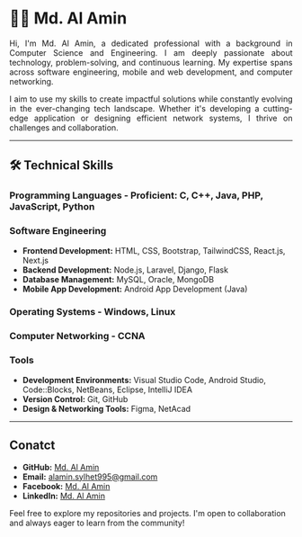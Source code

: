 <p align="center">
  <h1>👨‍💻 Md. Al Amin</h1>
</p>

<p align="justify">
Hi, I'm Md. Al Amin, a dedicated professional with a background in Computer Science and Engineering. I am deeply passionate about technology, problem-solving, and continuous learning. My expertise spans across software engineering, mobile and web development, and computer networking.
</p>

<p align="justify">
I aim to use my skills to create impactful solutions while constantly evolving in the ever-changing tech landscape. Whether it's developing a cutting-edge application or designing efficient network systems, I thrive on challenges and collaboration.
</p>

---

## 🛠️ Technical Skills

### **Programming Languages** - **Proficient:** C, C++, Java, PHP, JavaScript, Python

### **Software Engineering**
- **Frontend Development:** HTML, CSS, Bootstrap, TailwindCSS, React.js, Next.js
- **Backend Development:** Node.js, Laravel, Django, Flask
- **Database Management:** MySQL, Oracle, MongoDB
- **Mobile App Development:** Android App Development (Java)

### **Operating Systems** - Windows, Linux

### **Computer Networking** - CCNA 

### **Tools**
- **Development Environments:** Visual Studio Code, Android Studio, Code::Blocks, NetBeans, Eclipse, IntelliJ IDEA
- **Version Control:** Git, GitHub
- **Design & Networking Tools:** Figma, NetAcad

---

## **Conatct**
- **GitHub:** [Md. Al Amin](https://github.com/alamin15995/alamin15995)
- **Email:** [alamin.sylhet995@gmail.com](mailto:alamin.sylhet995@gmail.com)
- **Facebook:** [Md. Al Amin](https://www.facebook.com/alamin995)
- **LinkedIn:** [Md. Al Amin](https://www.linkedin.com/in/md-al-amin-49863533b/)

Feel free to explore my repositories and projects. I'm open to collaboration and always eager to learn from the community!
